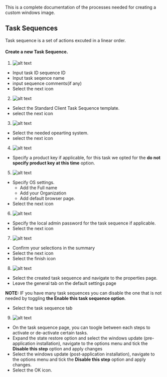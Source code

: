 This is a complete documentation of the processes needed for creating a custom windows image.

## Task Sequences
Task sequence is a set of actions excuted in a linear order.

#### Create a new Task Sequence.
1. ![alt text](<Screenshot 2024-04-24 142617.png>)
- Input task ID sequence ID
- Input task seqence name
- input sequence comments(if any)
- Select the next icon

2. ![alt text](<Screenshot 2024-04-24 144308.png>)
- Select the Standard Client Task Sequence template.
- select the next icon

3. ![alt text](<Screenshot 2024-04-24 145319.png>)
- Select the needed opearting system.
- select the next icon

4. ![alt text](<Screenshot 2024-04-24 145619.png>)
- Specify a product key if applicable, for this task we opted for the **do not specify product key at this time** option.


5. ![alt text](<Screenshot 2024-04-24 151139.png>)
- Specify OS settings.
    - Add the Full name
    - Add your Organization
    - Add default browser page.
- Select the next icon

6. ![alt text](<Screenshot 2024-04-24 151537.png>)
- Specify the local admin password for the task sequence if applicable.
- Select the next icon

7. ![alt text](<Screenshot 2024-04-24 151608.png>)
- Confirm your selections in the summary
- Select the next icon
- Select the finish icon

8. ![alt text](<Screenshot 2024-04-24 151759.png>) 
- Select the created task sequence and navigate to the properties page.
- Leave the general tab on the default settings page

**NOTE:** IF you have many task sequences you can disable the one that is not needed by toggling **the Enable this task sequence option**.
- Select the task sequence tab

9. ![alt text](<Screenshot 2024-04-24 151819.png>)
- On the task sequence page, you can toogle between each steps to activate or de-activate certain tasks.
- Expand the state restore option and select the windows update (pre-application installation), navigate to the options menu and tick the **Disable this step** option and apply changes
- Select the windows update (post-application installation), navigate to the options menu and tick the **Disable this step** option and apply changes.
- Select the OK icon.
